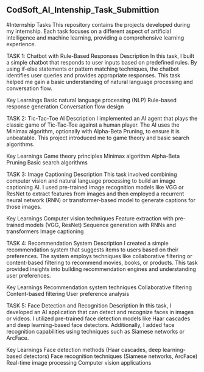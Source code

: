 ## CodSoft_AI_Intenship_Task_Submittion

#Internship Tasks
This repository contains the projects developed during my internship. Each task focuses on a different aspect of artificial intelligence and machine learning, providing a comprehensive learning experience.


TASK 1: Chatbot with Rule-Based Responses
Description
In this task, I built a simple chatbot that responds to user inputs based on predefined rules. By using if-else statements or pattern matching techniques, the chatbot identifies user queries and provides appropriate responses. This task helped me gain a basic understanding of natural language processing and conversation flow.

Key Learnings
Basic natural language processing (NLP)
Rule-based response generation
Conversation flow design


TASK 2: Tic-Tac-Toe AI
Description
I implemented an AI agent that plays the classic game of Tic-Tac-Toe against a human player. The AI uses the Minimax algorithm, optionally with Alpha-Beta Pruning, to ensure it is unbeatable. This project introduced me to game theory and basic search algorithms.

Key Learnings
Game theory principles
Minimax algorithm
Alpha-Beta Pruning
Basic search algorithms


TASK 3: Image Captioning
Description
This task involved combining computer vision and natural language processing to build an image captioning AI. I used pre-trained image recognition models like VGG or ResNet to extract features from images and then employed a recurrent neural network (RNN) or transformer-based model to generate captions for those images.

Key Learnings
Computer vision techniques
Feature extraction with pre-trained models (VGG, ResNet)
Sequence generation with RNNs and transformers
Image captioning


TASK 4: Recommendation System
Description
I created a simple recommendation system that suggests items to users based on their preferences. The system employs techniques like collaborative filtering or content-based filtering to recommend movies, books, or products. This task provided insights into building recommendation engines and understanding user preferences.

Key Learnings
Recommendation system techniques
Collaborative filtering
Content-based filtering
User preference analysis


TASK 5: Face Detection and Recognition
Description
In this task, I developed an AI application that can detect and recognize faces in images or videos. I utilized pre-trained face detection models like Haar cascades and deep learning-based face detectors. Additionally, I added face recognition capabilities using techniques such as Siamese networks or ArcFace.

Key Learnings
Face detection methods (Haar cascades, deep learning-based detectors)
Face recognition techniques (Siamese networks, ArcFace)
Real-time image processing
Computer vision applications
